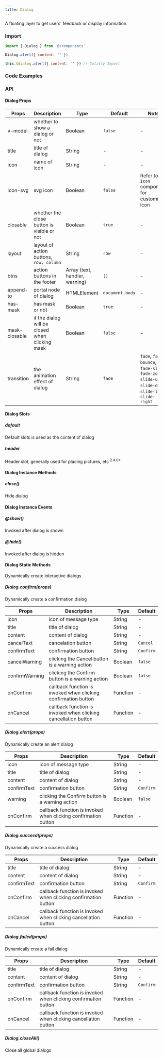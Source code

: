```yaml
---
title: Dialog
---
```


A floating layer to get users' feedback or display information.

### Import

```javascript
import { Dialog } from '@/components'

Dialog.alert({ content: '' })

this.$dialog.alert({ content: '' }) // Totally Import
```

### Code Examples
<!-- DEMO -->

### API

#### Dialog Props
| Props | Description | Type | Default | Note |
|----|-----|------|------|------|
| v-model | whether to show a dialog or not | Boolean | `false` | - |
| title | title of dialog | String | - | - |
| icon | name of icon | String | - |-|
| icon-svg | svg icon | Boolean |`false`|Refer to `Icon` component for customized icon|
| closable | whether the close button is visible or not | Boolean | `true` | - |
| layout | layout of action buttons, `row, column` | String | `row` | - |
| btns | action buttons in the footer| Array {text, handler, warning} | `[]` | - |
| append-to | portal node of dialog | HTMLElement | `document.body` | - |
| has-mask | has mask or not | Boolean | `true` | - |
| mask-closable | if the dialog will be closed when clicking mask| Boolean | `false` | - |
| transition | the animation effect of dialog | String | `fade` |`fade`, `fade-bounce`, `fade-slide`, `fade-zoom`<br> `slide-up`, `slide-down`, `slide-left`, `slide-right` |

#### Dialog Slots

##### default

Default slots is used as the content of dialog

##### header

Header slot, generally used for placing pictures, etc <sup class="version-after">2.4.0+</sup>

#### Dialog Instance Methods

##### close()
Hide dialog

#### Dialog Instance Events

##### @show()
Invoked after dialog is shown

##### @hide()
Invoked after dialog is hidden

#### Dialog Static Methods
Dynamically create interactive dialogs

##### Dialog.confirm(props)
Dynamically create a confirmation dialog

| Props | Description | Type | Default |
|-----|-----|-----|-----|
| icon | icon of message type | String | - |
| title | title of dialog | String | - |
| content | content of dialog | String | -|
| cancelText | cancelation button | String | `Cancel` |
| confirmText | confirmation button | String | `Confirm` |
| cancelWarning | clicking the Cancel button is a warning action | Boolean | `false` |
| confirmWarning | clicking the Confirm button is a warning action | Boolean | `false` |
| onConfirm | callback function is invoked when clicking confirmation button | Function | -|
| onCancel | callback function is invoked when clicking cancellation button | Function | -|

##### Dialog.alert(props)
Dynamically create an alert dialog

| Props | Description | Type | Default |
|-----|-----|-----|-----|
| icon | icon of message type | String | - |
| title | title of dialog | String | - |
| content | content of dialog | String | -|
| confirmText | confirmation button | String | `Confirm` |
| warning | clicking the Confirm button is a warning action | Boolean | `false` |
| onConfirm | callback function is invoked when clicking confirmation button | Function | -|

##### Dialog.succeed(props)
Dynamically create a success dialog

| Props | Description | Type | Default |
|-----|-----|-----|-----|
| title | title of dialog | String | - |
| content | content of dialog | String | -|
| confirmText | confirmation button | String | `Confirm` |
| onConfirm | callback function is invoked when clicking confirmation button| Function | -|
| onCancel | callback function is invoked when clicking cancellation button | Function | -|

##### Dialog.failed(props)
Dynamically create a fail dialog

| Props | Description | Type | Default |
|-----|-----|-----|-----|
| title | title of dialog | String | - |
| content | content of dialog | String | -|
| confirmText | confirmation button | String | `Confirm` |
| onConfirm | callback function is invoked when clicking confirmation button| Function | -|
| onCancel | callback function is invoked when clicking cancellation button | Function | -|

##### Dialog.closeAll()
Close all global dialogs
